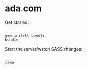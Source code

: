 ada.com
=======
Get started:

<pre><code>
gem install bundler
bundle
</code></pre>

Start the server/watch SASS changes: 

<pre><code>
rake
</code></pre>
